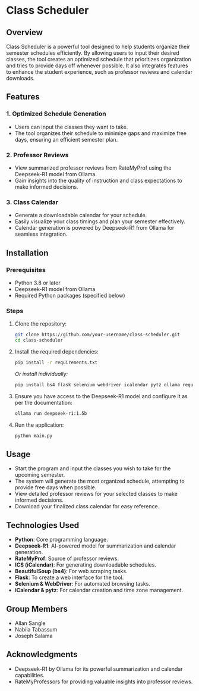 # Class Scheduler

## Overview

Class Scheduler is a powerful tool designed to help students organize their semester schedules efficiently. By allowing users to input their desired classes, the tool creates an optimized schedule that prioritizes organization and tries to provide days off whenever possible. It also integrates features to enhance the student experience, such as professor reviews and calendar downloads.

## Features

### 1. Optimized Schedule Generation
- Users can input the classes they want to take.
- The tool organizes their schedule to minimize gaps and maximize free days, ensuring an efficient semester plan.

### 2. Professor Reviews
- View summarized professor reviews from RateMyProf using the Deepseek-R1 model from Ollama.
- Gain insights into the quality of instruction and class expectations to make informed decisions.

### 3. Class Calendar
- Generate a downloadable calendar for your schedule.
- Easily visualize your class timings and plan your semester effectively.
- Calendar generation is powered by Deepseek-R1 from Ollama for seamless integration.

## Installation

### Prerequisites
- Python 3.8 or later
- Deepseek-R1 model from Ollama
- Required Python packages (specified below)

### Steps

1. Clone the repository:
   ```sh
   git clone https://github.com/your-username/class-scheduler.git
   cd class-scheduler
   ```

2. Install the required dependencies:
   ```sh
   pip install -r requirements.txt
   ```
   *Or install individually:*
   ```sh
   pip install bs4 flask selenium webdriver icalendar pytz ollama requests
   ```

3. Ensure you have access to the Deepseek-R1 model and configure it as per the documentation:
   ```sh
   ollama run deepseek-r1:1.5b
   ```

4. Run the application:
   ```sh
   python main.py
   ```

## Usage

- Start the program and input the classes you wish to take for the upcoming semester.
- The system will generate the most organized schedule, attempting to provide free days when possible.
- View detailed professor reviews for your selected classes to make informed decisions.
- Download your finalized class calendar for easy reference.

## Technologies Used

- **Python**: Core programming language.
- **Deepseek-R1**: AI-powered model for summarization and calendar generation.
- **RateMyProf**: Source of professor reviews.
- **ICS (iCalendar)**: For generating downloadable schedules.
- **BeautifulSoup (bs4)**: For web scraping tasks.
- **Flask**: To create a web interface for the tool.
- **Selenium & WebDriver**: For automated browsing tasks.
- **iCalendar & pytz**: For calendar creation and time zone management.

## Group Members

- Allan Sangle
- Nabila Tabassum
- Joseph Salama

## Acknowledgments

- Deepseek-R1 by Ollama for its powerful summarization and calendar capabilities.
- RateMyProfessors for providing valuable insights into professor reviews.
